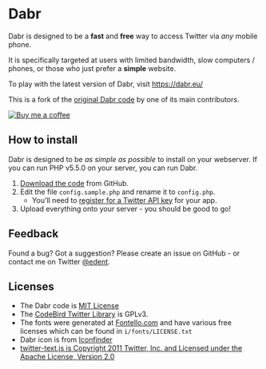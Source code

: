 # Dabr

Dabr is designed to be a **fast** and **free** way to access Twitter via *any* mobile phone.

It is specifically targeted at users with limited bandwidth, slow computers / phones, or those who just prefer a **simple** website.

To play with the latest version of Dabr, visit https://dabr.eu/

This is a fork of the [original Dabr code](https://code.google.com/p/dabr/) by one of its main contributors.

[![Buy me a coffee](https://www.ko-fi.com/img/donate_sm.png)](https://ko-fi.com/edent)


## How to install

Dabr is designed to be *as simple as possible* to install on your webserver.  If you can run PHP v5.5.0 on your server, you can run Dabr.

1. [Download the code](https://github.com/edent/Dabr/archive/master.zip) from GitHub.
2. Edit the file `config.sample.php` and rename it to `config.php`.
    - You'll need to [register for a Twitter API key](https://apps.twitter.com/) for your app. 
3. Upload everything onto your server - you should be good to go!

## Feedback

Found a bug? Got a suggestion?  Please create an issue on GitHub - or contact me on Twitter [@edent](https://twitter.com/edent).

## Licenses 

- The Dabr code is [MIT License](http://opensource.org/licenses/mit-license.php)
- The [CodeBird Twitter Library](https://github.com/jublonet/codebird-php/) is GPLv3.
- The fonts were generated at [Fontello.com](http://fontello.com) and have various free licenses which can be found in `i/fonts/LICENSE.txt`
- Dabr icon is from [Iconfinder](https://www.iconfinder.com/iconsets/toys)
- [twitter-text.js is Copyright 2011 Twitter, Inc. and Licensed under the Apache License, Version 2.0](https://github.com/twitter/twitter-text/blob/master/js/LICENSE)
